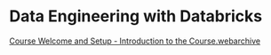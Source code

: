 # Data Engineering with Databricks


[Course Welcome and Setup - Introduction to the Course.webarchive](Data%20Engineering%20with%20Databricks/Course_Welcome_and_Setup_-_Introduction_to_the_Course.webarchive)